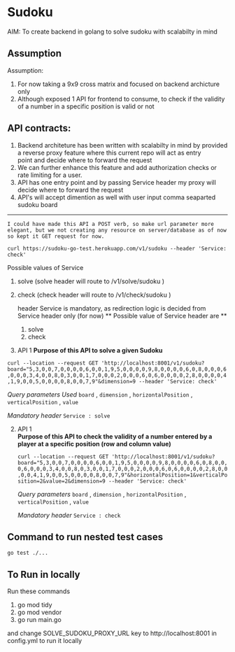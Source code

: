 # Sudoku 

AIM: To create backend in golang to solve sudoku with scalabilty in mind

## Assumption

 Assumption: 
 1. For now taking a 9x9 cross matrix and focused on backend archicture only
 2. Although exposed 1 API for frontend to consume, to check if the validity of a number in a specific position 
    is valid or not

## API contracts:

1. Backend architeture has been written with scalabilty in mind by provided a reverse proxy feature where this current repo will act as entry   
    point and decide where to forward the request
2. We can further enhance this feature and add authorization checks or rate limiting for a user.
3. API has one entry point and by passing Service header my proxy will decide where to forward the request
4. API's will accept dimention as well with user input comma seaparted sudoku board

--- 
    I could have made this API a POST verb, so make url parameter more elegant, but we not creating any resource on server/database as of now so kept it GET request for now. 

`curl https://sudoku-go-test.herokuapp.com/v1/sudoku --header 'Service: check'`
        
  Possible values of Service 
  1. solve (solve header will route to /v1/solve/sudoku )
  2. check (check header will route to /v1/check/sudoku ) 
          
          
        header Service is mandatory, as redirection logic is decided from Service header only (for now)
        ** Possible value of Service header are **
        1. solve
        2. check


1. API 1
   **Purpose of this API to solve a given Sudoku**

 `curl --location --request GET 'http://localhost:8001/v1/sudoku?board="5,3,0,0,7,0,0,0,0,6,0,0,1,9,5,0,0,0,0,9,8,0,0,0,0,6,0,8,0,0,0,6,0,0,0,3,4,0,0,8,0,3,0,0,1,7,0,0,0,2,0,0,0,6,0,6,0,0,0,0,2,8,0,0,0,0,4,1,9,0,0,5,0,0,0,0,8,0,0,7,9"&dimension=9 --header 'Service: check'`


   *Query parameters Used*
       `board` , `dimension` , `horizontalPosition` , `verticalPosition` , `value`

   *Mandatory header*
       `Service : solve`


2. API 1    
   **Purpose of this API to check the validity of a number entered by a player at a specific position (row and column value)**

   `curl --location --request GET 'http://localhost:8001/v1/sudoku?board="5,3,0,0,7,0,0,0,0,6,0,0,1,9,5,0,0,0,0,9,8,0,0,0,0,6,0,8,0,0,0,6,0,0,0,3,4,0,0,8,0,3,0,0,1,7,0,0,0,2,0,0,0,6,0,6,0,0,0,0,2,8,0,0,0,0,4,1,9,0,0,5,0,0,0,0,8,0,0,7,9"&horizontalPosition=1&verticalPosition=2&value=2&dimension=9 --header 'Service: check'`


    *Query parameters*
       `board` , `dimension` , `horizontalPosition` , `verticalPosition` , `value`

    *Mandatory header*
       `Service : check`
 

## Command to run nested test cases 

 `go test ./...`

## To Run in locally   
 
 Run these commands

1. go mod tidy
2. go mod vendor
3. go run main.go
        
and change SOLVE_SUDOKU_PROXY_URL key to http://localhost:8001 in config.yml to run it locally